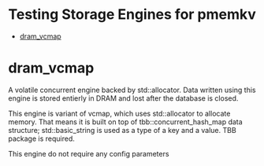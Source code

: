 # Testing Storage Engines for pmemkv

- [dram_vcmap](#dram_vcmap)

# dram_vcmap

A volatile concurrent engine backed by std::allocator. Data written using this engine is stored entierly in DRAM and lost after the database is closed.

This engine is variant of vcmap, which uses std::allocator to allocate memory. That means it is built on top of tbb::concurrent\_hash\_map data structure; std::basic\_string is used as a type of a key and a value.
TBB package is required.

This engine do not require any config parameters

